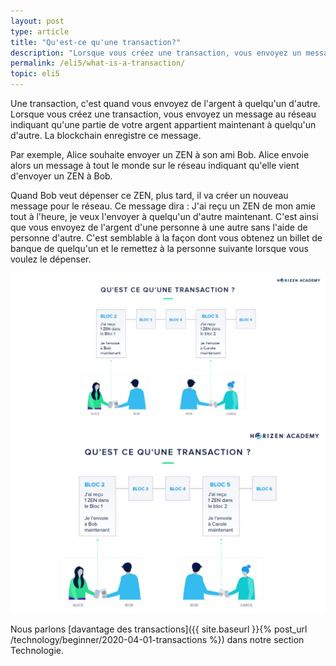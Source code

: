 ```yaml
---
layout: post
type: article
title: "Qu'est-ce qu'une transaction?"
description: "Lorsque vous créez une transaction, vous envoyez un message au réseau, indiquant qu'une partie de votre argent appartient maintenant à quelqu'un d'autre."
permalink: /eli5/what-is-a-transaction/
topic: eli5
---
```


Une transaction, c'est quand vous envoyez de l'argent à quelqu'un d'autre. Lorsque vous créez une transaction, vous envoyez un message au réseau indiquant qu'une partie de votre argent appartient maintenant à quelqu'un d'autre. La blockchain enregistre ce message.

Par exemple, Alice souhaite envoyer un ZEN à son ami Bob. Alice envoie alors un message à tout le monde sur le réseau indiquant qu'elle vient d'envoyer un ZEN à Bob.

Quand Bob veut dépenser ce ZEN, plus tard, il va créer un nouveau message pour le réseau. Ce message dira : J'ai reçu un ZEN de mon amie tout à l'heure, je veux l'envoyer à quelqu'un d'autre maintenant. C'est ainsi que vous envoyez de l'argent d'une personne à une autre sans l'aide de personne d'autre. C'est semblable à la façon dont vous obtenez un billet de banque de quelqu'un et le remettez à la personne suivante lorsque vous voulez le dépenser.

![Transaction in FR](/assets/post_files/eli5/what-is-a-transaction/FR_transaction_D.jpg)
![Transaction in FR](/assets/post_files/eli5/what-is-a-transaction/FR_transaction_M.jpg)

Nous parlons [davantage des transactions]({{ site.baseurl }}{% post_url /technology/beginner/2020-04-01-transactions %}) dans notre section Technologie.